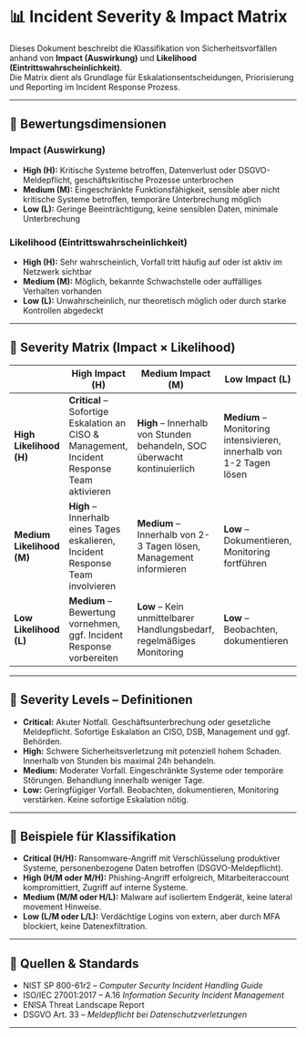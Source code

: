 # 📊 Incident Severity & Impact Matrix

Dieses Dokument beschreibt die Klassifikation von Sicherheitsvorfällen anhand von **Impact (Auswirkung)** und **Likelihood (Eintrittswahrscheinlichkeit)**.  
Die Matrix dient als Grundlage für Eskalationsentscheidungen, Priorisierung und Reporting im Incident Response Prozess.

---

## 🔹 Bewertungsdimensionen

### Impact (Auswirkung)
- **High (H):** Kritische Systeme betroffen, Datenverlust oder DSGVO-Meldepflicht, geschäftskritische Prozesse unterbrochen
- **Medium (M):** Eingeschränkte Funktionsfähigkeit, sensible aber nicht kritische Systeme betroffen, temporäre Unterbrechung möglich
- **Low (L):** Geringe Beeinträchtigung, keine sensiblen Daten, minimale Unterbrechung

### Likelihood (Eintrittswahrscheinlichkeit)
- **High (H):** Sehr wahrscheinlich, Vorfall tritt häufig auf oder ist aktiv im Netzwerk sichtbar
- **Medium (M):** Möglich, bekannte Schwachstelle oder auffälliges Verhalten vorhanden
- **Low (L):** Unwahrscheinlich, nur theoretisch möglich oder durch starke Kontrollen abgedeckt

---

## 🔹 Severity Matrix (Impact × Likelihood)

|                | **High Impact (H)**              | **Medium Impact (M)**            | **Low Impact (L)**             |
|----------------|----------------------------------|----------------------------------|--------------------------------|
| **High Likelihood (H)** | **Critical** – Sofortige Eskalation an CISO & Management, Incident Response Team aktivieren | **High** – Innerhalb von Stunden behandeln, SOC überwacht kontinuierlich | **Medium** – Monitoring intensivieren, innerhalb von 1-2 Tagen lösen |
| **Medium Likelihood (M)** | **High** – Innerhalb eines Tages eskalieren, Incident Response Team involvieren | **Medium** – Innerhalb von 2-3 Tagen lösen, Management informieren | **Low** – Dokumentieren, Monitoring fortführen |
| **Low Likelihood (L)** | **Medium** – Bewertung vornehmen, ggf. Incident Response vorbereiten | **Low** – Kein unmittelbarer Handlungsbedarf, regelmäßiges Monitoring | **Low** – Beobachten, dokumentieren |

---

## 🔹 Severity Levels – Definitionen

- **Critical:** Akuter Notfall. Geschäftsunterbrechung oder gesetzliche Meldepflicht. Sofortige Eskalation an CISO, DSB, Management und ggf. Behörden.  
- **High:** Schwere Sicherheitsverletzung mit potenziell hohem Schaden. Innerhalb von Stunden bis maximal 24h behandeln.  
- **Medium:** Moderater Vorfall. Eingeschränkte Systeme oder temporäre Störungen. Behandlung innerhalb weniger Tage.  
- **Low:** Geringfügiger Vorfall. Beobachten, dokumentieren, Monitoring verstärken. Keine sofortige Eskalation nötig.  

---

## 🔹 Beispiele für Klassifikation

- **Critical (H/H):** Ransomware-Angriff mit Verschlüsselung produktiver Systeme, personenbezogene Daten betroffen (DSGVO-Meldepflicht).  
- **High (H/M oder M/H):** Phishing-Angriff erfolgreich, Mitarbeiteraccount kompromittiert, Zugriff auf interne Systeme.  
- **Medium (M/M oder H/L):** Malware auf isoliertem Endgerät, keine lateral movement Hinweise.  
- **Low (L/M oder L/L):** Verdächtige Logins von extern, aber durch MFA blockiert, keine Datenexfiltration.  

---

## 📑 Quellen & Standards
- NIST SP 800-61r2 – *Computer Security Incident Handling Guide*  
- ISO/IEC 27001:2017 – A.16 *Information Security Incident Management*  
- ENISA Threat Landscape Report  
- DSGVO Art. 33 – *Meldepflicht bei Datenschutzverletzungen*  

---
